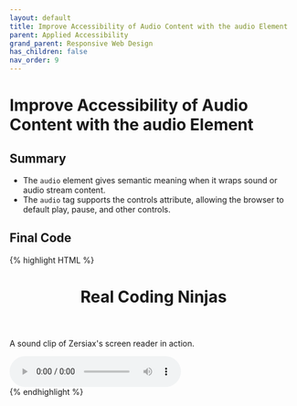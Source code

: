 ```yaml
---
layout: default
title: Improve Accessibility of Audio Content with the audio Element
parent: Applied Accessibility
grand_parent: Responsive Web Design
has_children: false
nav_order: 9
---
```

# Improve Accessibility of Audio Content with the audio Element
## Summary
- The `audio` element gives semantic meaning when it wraps sound or audio stream content.
- The `audio` tag supports the controls attribute, allowing the browser to default play, pause, and other controls.

## Final Code

{% highlight HTML %}
<body>
  <header>
    <h1>Real Coding Ninjas</h1>
  </header>
  <main>
    <p>A sound clip of Zersiax's screen reader in action.</p>
    <audio controls>
      <source src="https://s3.amazonaws.com/freecodecamp/screen-reader.mp3" type="audio/mpeg">
    </audio>

  </main>
</body>
{% endhighlight %}